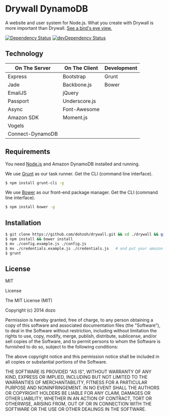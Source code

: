 Drywall DynamoDB
=============

A website and user system for Node.js. What you create with Drywall is more important than Drywall. [See a bird's eye view.](http://jedireza.github.io/drywall/)

[![Dependency Status](https://david-dm.org/jedireza/drywall.png)](https://david-dm.org/jedireza/drywall)
[![devDependency Status](https://david-dm.org/jedireza/drywall/dev-status.png)](https://david-dm.org/jedireza/drywall#info=devDependencies)

Technology
------------

| On The Server | On The Client  | Development |
| ------------- | -------------- | ----------- |
| Express       | Bootstrap      | Grunt       |
| Jade          | Backbone.js    | Bower       |
| EmailJS        | jQuery         |             |
| Passport      | Underscore.js  |             |
| Async         | Font-Awesome   |             |
| Amazon SDK       | Moment.js      |             |
| Vogels       |       |             |
| Connect-DynamoDB       |       |             |


Requirements
------------

You need [Node.js](http://nodejs.org/download/) and Amazon DynamoDB installed and running.

We use [Grunt](http://gruntjs.com/) as our task runner. Get the CLI (command line interface).

```bash
$ npm install grunt-cli -g
```

We use [Bower](http://bower.io/) as our front-end package manager. Get the CLI (command line interface).

```bash
$ npm install bower -g
```


Installation
------------

```bash
$ git clone https://github.com/dohzoh/drywall.git && cd ./drywall && git checkout dynamodb
$ npm install && bower install
$ mv ./config.example.js ./config.js
$ mv ./credentials.example.js ./credentials.js   # and put your amazon accesskey
$ grunt
```

License
------------

MIT

License

The MIT License (MIT)

Copyright (c) 2014 dozo

Permission is hereby granted, free of charge, to any person obtaining a copy of this software and associated documentation files (the "Software"), to deal in the Software without restriction, including without limitation the rights to use, copy, modify, merge, publish, distribute, sublicense, and/or sell copies of the Software, and to permit persons to whom the Software is furnished to do so, subject to the following conditions:

The above copyright notice and this permission notice shall be included in all copies or substantial portions of the Software.

THE SOFTWARE IS PROVIDED "AS IS", WITHOUT WARRANTY OF ANY KIND, EXPRESS OR IMPLIED, INCLUDING BUT NOT LIMITED TO THE WARRANTIES OF MERCHANTABILITY, FITNESS FOR A PARTICULAR PURPOSE AND NONINFRINGEMENT. IN NO EVENT SHALL THE AUTHORS OR COPYRIGHT HOLDERS BE LIABLE FOR ANY CLAIM, DAMAGES OR OTHER LIABILITY, WHETHER IN AN ACTION OF CONTRACT, TORT OR OTHERWISE, ARISING FROM, OUT OF OR IN CONNECTION WITH THE SOFTWARE OR THE USE OR OTHER DEALINGS IN THE SOFTWARE.
